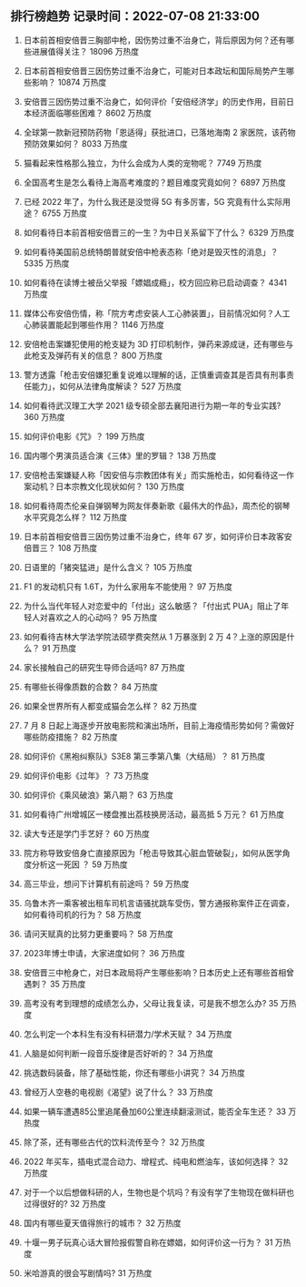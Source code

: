 
## 排行榜趋势 记录时间：2022-07-08 21:33:00
  
  1. 日本前首相安倍晋三胸部中枪，因伤势过重不治身亡，背后原因为何？还有哪些进展值得关注？ 18096 万热度
    
  2. 日本前首相安倍晋三因伤势过重不治身亡，可能对日本政坛和国际局势产生哪些影响？ 10874 万热度
    
  3. 安倍晋三因伤势过重不治身亡，如何评价「安倍经济学」的历史作用，目前日本经济面临哪些困难？ 8602 万热度
    
  4. 全球第一款新冠预防药物「恩适得」获批进口，已落地海南 2 家医院，该药物预防效果如何？ 8033 万热度
    
  5. 猫看起来性格那么独立，为什么会成为人类的宠物呢？ 7749 万热度
    
  6. 全国高考生是怎么看待上海高考难度的？题目难度究竟如何？ 6897 万热度
    
  7. 已经 2022 年了，为什么我还是没觉得 5G 有多厉害，5G 究竟有什么实际用途？ 6755 万热度
    
  8. 如何看待日本前首相安倍晋三的一生？为中日关系留下了什么？ 6329 万热度
    
  9. 如何看待美国前总统特朗普就安倍中枪表态称「绝对是毁灭性的消息」？ 5335 万热度
    
  10. 如何看待在读博士被岳父举报「嫖娼成瘾」，校方回应称已启动调查？ 4341 万热度
    
  11. 媒体公布安倍伤情，称「院方考虑安装人工心肺装置」，目前情况如何？人工心肺装置能起到哪些作用？ 1146 万热度
    
  12. 安倍枪击案嫌犯使用的枪支疑为 3D 打印机制作，弹药来源成谜，还有哪些与此枪支及弹药有关的信息？ 800 万热度
    
  13. 警方透露「枪击安倍嫌犯重复说难以理解的话，正慎重调查其是否具有刑事责任能力」，如何从法律角度解读？ 527 万热度
    
  14. 如何看待武汉理工大学 2021 级专硕全部去襄阳进行为期一年的专业实践? 360 万热度
    
  15. 如何评价电影《咒》？ 199 万热度
    
  16. 国内哪个男演员适合演《三体》里的罗辑？ 138 万热度
    
  17. 安倍枪击案嫌疑人称「因安倍与宗教团体有关」而实施枪击，如何看待这一作案动机？日本宗教文化现状如何？ 130 万热度
    
  18. 如何看待周杰伦亲自弹钢琴为网友伴奏新歌《最伟大的作品》，周杰伦的钢琴水平究竟怎么样？ 112 万热度
    
  19. 日本前首相安倍晋三因伤势过重不治身亡，终年 67 岁，如何评价日本政客安倍晋三？ 108 万热度
    
  20. 日语里的「猪突猛进」是什么含义？ 105 万热度
    
  21. F1 的发动机只有 1.6T，为什么家用车不能使用？ 97 万热度
    
  22. 为什么当代年轻人对恋爱中的「付出」这么敏感？「付出式 PUA」阻止了年轻人对喜欢之人的心动吗？ 95 万热度
    
  23. 如何看待吉林大学法学院法硕学费突然从 1 万暴涨到 2 万 4？上涨的原因是什么？ 91 万热度
    
  24. 家长接触自己的研究生导师合适吗? 87 万热度
    
  25. 有哪些长得像质数的合数？ 84 万热度
    
  26. 如果全世界所有人都变成猫会怎么样？ 82 万热度
    
  27. 7 月 8 日起上海逐步开放电影院和演出场所，目前上海疫情形势如何？需做好哪些防疫措施？ 82 万热度
    
  28. 如何评价《黑袍纠察队》S3E8 第三季第八集（大结局）？ 81 万热度
    
  29. 如何评价电影《过年》？ 73 万热度
    
  30. 如何评价《乘风破浪》第八期？ 63 万热度
    
  31. 如何看待广州增城区一楼盘推出荔枝换房活动，最高抵 5 万元？ 61 万热度
    
  32. 读大专还是学门手艺好？ 60 万热度
    
  33. 院方称导致安倍身亡直接原因为「枪击导致其心脏血管破裂」，如何从医学角度分析这一死因 ？ 59 万热度
    
  34. 高三毕业，想问下计算机有前途吗？ 59 万热度
    
  35. 乌鲁木齐一乘客被出租车司机言语骚扰跳车受伤，警方通报称案件正在调查，如何看待司机的行为？ 58 万热度
    
  36. 请问天赋真的比努力更重要吗？ 58 万热度
    
  37. 2023年博士申请，大家进度如何？ 36 万热度
    
  38. 安倍晋三中枪身亡，对日本政局将产生哪些影响？日本历史上还有哪些首相曾遇刺？ 35 万热度
    
  39. 高考没有考到理想的成绩怎么办，父母让我复读，可是我不想怎么办? 35 万热度
    
  40. 怎么判定一个本科生有没有科研潜力/学术天赋？ 34 万热度
    
  41. 人脑是如何判断一段音乐旋律是否好听的？ 34 万热度
    
  42. 挑选数码装备，除了基础性能，你还有哪些小讲究？ 34 万热度
    
  43. 曾经万人空巷的电视剧《渴望》说了什么？ 33 万热度
    
  44. 如果一辆车遭遇85公里追尾叠加60公里连续翻滚测试，能否全车生还？ 33 万热度
    
  45. 除了茶，还有哪些古代的饮料流传至今？ 32 万热度
    
  46. 2022 年买车，插电式混合动力、增程式、纯电和燃油车，该如何选择？ 32 万热度
    
  47. 对于一个以后想做科研的人，生物也是个坑吗？有没有学了生物现在做科研也过得很好的? 32 万热度
    
  48. 国内有哪些夏天值得旅行的城市？ 32 万热度
    
  49. 十堰一男子玩真心话大冒险报假警自称在嫖娼，如何评价这一行为？ 31 万热度
    
  50. 米哈游真的很会写剧情吗? 31 万热度
    